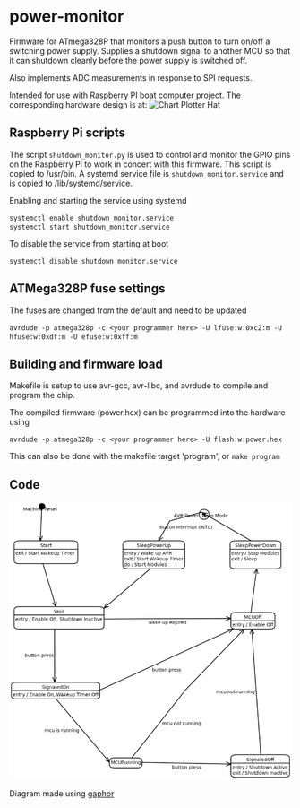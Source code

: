 # power-monitor
Firmware for ATmega328P that monitors a push button to turn on/off
a switching power supply. Supplies a shutdown signal to another MCU
so that it can shutdown cleanly before the power supply is switched
off.

Also implements ADC measurements in response to SPI requests.

Intended for use with Raspberry PI boat computer project. The
corresponding hardware design is at: ![Chart Plotter Hat](https://github.com/gpgreen/chart_plotter_hat)

## Raspberry Pi scripts

The script `shutdown_monitor.py` is used to control and monitor
the GPIO pins on the Raspberry Pi to work in concert with this
firmware. This script is copied to /usr/bin. A systemd service file is
`shutdown_monitor.service` and is copied to /lib/systemd/service.

Enabling and starting the service using systemd
```
systemctl enable shutdown_monitor.service
systemctl start shutdown_monitor.service
```

To disable the service from starting at boot
```
systemctl disable shutdown_monitor.service
```

## ATMega328P fuse settings
The fuses are changed from the default and need to be updated
```
avrdude -p atmega328p -c <your programmer here> -U lfuse:w:0xc2:m -U hfuse:w:0xdf:m -U efuse:w:0xff:m
```

## Building and firmware load
Makefile is setup to use avr-gcc, avr-libc, and avrdude to compile and program the chip. 

The compiled firmware (power.hex) can be programmed into the hardware using
```
avrdude -p atmega328p -c <your programmer here> -U flash:w:power.hex
```

This can also be done with the makefile target 'program', or `make
program`


## Code

![state machine for power monitoring](https://github.com/gpgreen/power-monitor/blob/main/StateMachine.png)

Diagram made using [gaphor](https://gaphor.readthedocs.io/en/latest/)
